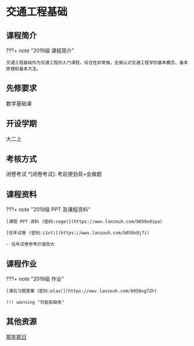 # 交通工程基础

## 课程简介

???+ note "2019级 课程简介"

    交通工程基础作为交通工程的入门课程，综合性非常强，全面认识交通工程学的基本概念、基本原理和基本方法。


## 先修要求

数学基础课

## 开设学期

大二上

## 考核方式

闭卷考试
*[闭卷考试]: 考前使劲背+会做题

## 课程资料

???+ note "2019级 PPT 及课程资料"

    [课程 PPT 资料 (密码:cege)](https://wwv.lanzouh.com/b058x0ipa)

    [往年试卷 (密码:i1vt)](https://wwv.lanzouh.com/b058x0j7i)
    
    - 往年试卷参考价值较大


    

## 课程作业

???+ note "2019级 作业"

    [课后习题答案（密码:elav）](https://wwv.lanzouh.com/b058xg72h)

    !!! warning "可能有缺失"

## 其他资源

[那年那日](https://mp.weixin.qq.com/s/5EvIUiPDXSZ_gMZw8EbG5A)
